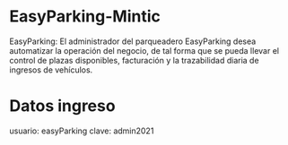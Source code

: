 # EasyParking-Mintic
EasyParking: El administrador del parqueadero EasyParking desea automatizar la operación del negocio, de tal forma que se pueda llevar el control de plazas disponibles, facturación  y la trazabilidad diaria de ingresos de vehículos. 

# Datos ingreso
usuario: easyParking
clave: admin2021

